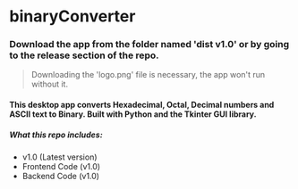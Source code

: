 # binaryConverter

### Download the app from the folder named 'dist v1.0' or by going to the release section of the repo.
>Downloading the 'logo.png' file is necessary, the app won't run without it.

#### This desktop app converts Hexadecimal, Octal, Decimal numbers and ASCII text to Binary. Built with Python and the Tkinter GUI library.


##### What this repo includes:

- v1.0 (Latest version)
- Frontend Code (v1.0)
- Backend Code (v1.0)
